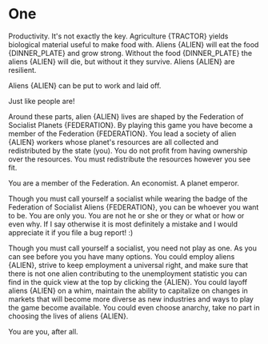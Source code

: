 # One

Productivity. It's not exactly the key. Agriculture {TRACTOR} yields biological material useful to make food with. Aliens {ALIEN} will eat the food {DINNER_PLATE} and grow strong. Without the food {DINNER_PLATE} the aliens {ALIEN} will die, but without it they survive. Aliens {ALIEN} are resilient.

Aliens {ALIEN} can be put to work and laid off.

Just like people are!

Around these parts, alien {ALIEN} lives are shaped by the Federation of Socialist Planets {FEDERATION}. By playing this game you have become a member of the Federation {FEDERATION}. You lead a society of alien {ALIEN} workers whose planet's resources are all collected and redistributed by the state (you). You do not profit from having ownership over the resources. You must redistribute the resources however you see fit.

You are a member of the Federation. An economist. A planet emperor.

Though you must call yourself a socialist while wearing the badge of the Federation of Socialist Aliens {FEDERATION}, you can be whoever you want to be. You are only you. You are not he or she or they or what or how or even why. If I say otherwise it is most definitely a mistake and I would appreciate it if you file a bug report! :)

Though you must call yourself a socialist, you need not play as one. As you can see before you you have many options. You could employ aliens {ALIEN}, strive to keep employment a universal right, and make sure that there is not one alien contributing to the unemployment statistic you can find in the quick view at the top by clicking the {ALIEN}. You could layoff aliens {ALIEN} on a whim, maintain the ability to capitalize on changes in markets that will become more diverse as new industries and ways to play the game become available. You could even choose anarchy, take no part in choosing the lives of aliens {ALIEN}.

You are you, after all.
